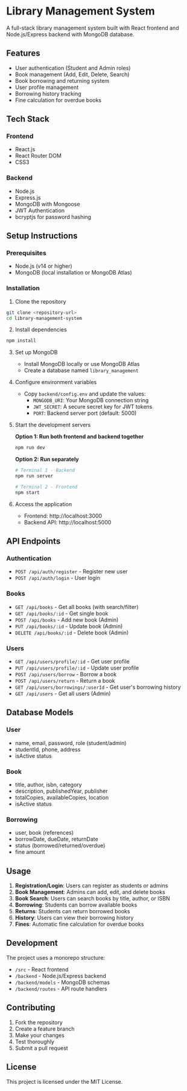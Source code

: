 # Library Management System

A full-stack library management system built with React frontend and Node.js/Express backend with MongoDB database.

## Features

- User authentication (Student and Admin roles)
- Book management (Add, Edit, Delete, Search)
- Book borrowing and returning system
- User profile management
- Borrowing history tracking
- Fine calculation for overdue books

## Tech Stack

### Frontend
- React.js
- React Router DOM
- CSS3

### Backend
- Node.js
- Express.js
- MongoDB with Mongoose
- JWT Authentication
- bcryptjs for password hashing

## Setup Instructions

### Prerequisites
- Node.js (v14 or higher)
- MongoDB (local installation or MongoDB Atlas)

### Installation

1. Clone the repository
```bash
git clone <repository-url>
cd library-management-system
```

2. Install dependencies
```bash
npm install
```

3. Set up MongoDB
   - Install MongoDB locally or use MongoDB Atlas
   - Create a database named `library_management`

4. Configure environment variables
   - Copy `backend/config.env` and update the values:
     - `MONGODB_URI`: Your MongoDB connection string
     - `JWT_SECRET`: A secure secret key for JWT tokens
     - `PORT`: Backend server port (default: 5000)

5. Start the development servers

   **Option 1: Run both frontend and backend together**
   ```bash
   npm run dev
   ```

   **Option 2: Run separately**
   ```bash
   # Terminal 1 - Backend
   npm run server

   # Terminal 2 - Frontend
   npm start
   ```

6. Access the application
   - Frontend: http://localhost:3000
   - Backend API: http://localhost:5000

## API Endpoints

### Authentication
- `POST /api/auth/register` - Register new user
- `POST /api/auth/login` - User login

### Books
- `GET /api/books` - Get all books (with search/filter)
- `GET /api/books/:id` - Get single book
- `POST /api/books` - Add new book (Admin)
- `PUT /api/books/:id` - Update book (Admin)
- `DELETE /api/books/:id` - Delete book (Admin)

### Users
- `GET /api/users/profile/:id` - Get user profile
- `PUT /api/users/profile/:id` - Update user profile
- `POST /api/users/borrow` - Borrow a book
- `POST /api/users/return` - Return a book
- `GET /api/users/borrowings/:userId` - Get user's borrowing history
- `GET /api/users` - Get all users (Admin)

## Database Models

### User
- name, email, password, role (student/admin)
- studentId, phone, address
- isActive status

### Book
- title, author, isbn, category
- description, publishedYear, publisher
- totalCopies, availableCopies, location
- isActive status

### Borrowing
- user, book (references)
- borrowDate, dueDate, returnDate
- status (borrowed/returned/overdue)
- fine amount

## Usage

1. **Registration/Login**: Users can register as students or admins
2. **Book Management**: Admins can add, edit, and delete books
3. **Book Search**: Users can search books by title, author, or ISBN
4. **Borrowing**: Students can borrow available books
5. **Returns**: Students can return borrowed books
6. **History**: Users can view their borrowing history
7. **Fines**: Automatic fine calculation for overdue books

## Development

The project uses a monorepo structure:
- `/src` - React frontend
- `/backend` - Node.js/Express backend
- `/backend/models` - MongoDB schemas
- `/backend/routes` - API route handlers

## Contributing

1. Fork the repository
2. Create a feature branch
3. Make your changes
4. Test thoroughly
5. Submit a pull request

## License

This project is licensed under the MIT License. 
